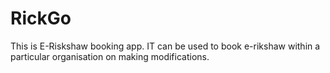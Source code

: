# RickGo
This is E-Riskshaw booking app. IT can be used to book e-rikshaw within a particular organisation on making modifications.
